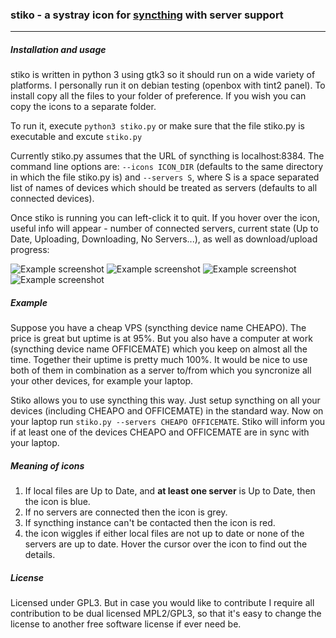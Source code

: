 ### **stiko** - a systray icon for [syncthing](https://github.com/syncthing/syncthing) with server support

---

##### Installation and usage
stiko is written in python 3 using  gtk3 so it should run on a wide variety of platforms. I personally run it on debian testing (openbox with tint2 panel). To install copy all the files to your folder of preference. If you wish you can copy the icons to a separate folder.

To run it, execute `python3 stiko.py` or make sure that the file stiko.py is executable and excute `stiko.py`

Currently stiko.py assumes that the URL of syncthing is localhost:8384. The command line options are: `--icons ICON_DIR` (defaults to the same directory in which the file stiko.py is) and `--servers S`, where S is a space separated list of names of devices which should be treated as servers (defaults to all connected devices).

Once stiko is running you can left-click it to quit. If you hover over the icon, useful info will appear - number of connected servers, current state (Up to Date, Uploading, Downloading, No Servers...), as well as download/upload progress:

![Example screenshot](/../screenshots/screenshots/1.png?raw=true)
![Example screenshot](/../screenshots/screenshots/2.png?raw=true)
![Example screenshot](/../screenshots/screenshots/4.png?raw=true)
![Example screenshot](/../screenshots/screenshots/6.png?raw=true)


##### Example
Suppose you have a cheap VPS (syncthing device name CHEAPO). The price is great but uptime is at 95%. But you also have a computer at work (syncthing device name OFFICEMATE) which you keep on almost all the time. Together their uptime is pretty much 100%. It would be nice to use both of them in combination as a server to/from which you syncronize all your other devices, for example your laptop. 

Stiko allows you to use syncthing this way. Just setup syncthing on all your devices (including CHEAPO and OFFICEMATE) in the standard way. Now on your laptop run `stiko.py --servers CHEAPO OFFICEMATE`. Stiko will inform you if at least one of the devices CHEAPO and OFFICEMATE are in sync with your laptop.

##### Meaning of icons
1. If local files are Up to Date, and **at least one server** is Up to Date, then the icon is blue.
2. If no servers are connected then the icon is grey.
3. If syncthing instance can't be contacted then the icon is red.
4. the icon wiggles if either local files are not up to date  or none of the servers are up to date. Hover the cursor over the icon to find out the details.

##### License
Licensed under GPL3. But in case you would like to contribute I require all contribution to be dual licensed MPL2/GPL3, so that it's easy to change the license to another free software license if ever need be.
